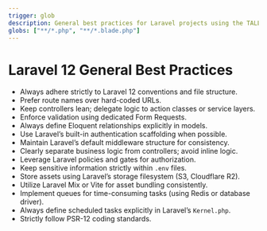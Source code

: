 ```yaml
---
trigger: glob
description: General best practices for Laravel projects using the TALL stack (Tailwind, Alpine.js, Laravel, Livewire)
globs: ["**/*.php", "**/*.blade.php"]
---
```


# Laravel 12 General Best Practices

- Always adhere strictly to Laravel 12 conventions and file structure.
- Prefer route names over hard-coded URLs.
- Keep controllers lean; delegate logic to action classes or service layers.
- Enforce validation using dedicated Form Requests.
- Always define Eloquent relationships explicitly in models.
- Use Laravel’s built-in authentication scaffolding when possible.
- Maintain Laravel’s default middleware structure for consistency.
- Clearly separate business logic from controllers; avoid inline logic.
- Leverage Laravel policies and gates for authorization.
- Keep sensitive information strictly within `.env` files.
- Store assets using Laravel’s storage filesystem (S3, Cloudflare R2).
- Utilize Laravel Mix or Vite for asset bundling consistently.
- Implement queues for time-consuming tasks (using Redis or database driver).
- Always define scheduled tasks explicitly in Laravel’s `Kernel.php`.
- Strictly follow PSR-12 coding standards.